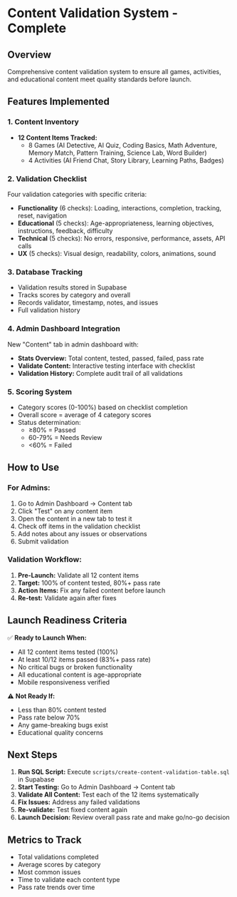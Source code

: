 # Content Validation System - Complete

## Overview
Comprehensive content validation system to ensure all games, activities, and educational content meet quality standards before launch.

## Features Implemented

### 1. Content Inventory
- **12 Content Items Tracked:**
  - 8 Games (AI Detective, AI Quiz, Coding Basics, Math Adventure, Memory Match, Pattern Training, Science Lab, Word Builder)
  - 4 Activities (AI Friend Chat, Story Library, Learning Paths, Badges)

### 2. Validation Checklist
Four validation categories with specific criteria:
- **Functionality** (6 checks): Loading, interactions, completion, tracking, reset, navigation
- **Educational** (5 checks): Age-appropriateness, learning objectives, instructions, feedback, difficulty
- **Technical** (5 checks): No errors, responsive, performance, assets, API calls
- **UX** (5 checks): Visual design, readability, colors, animations, sound

### 3. Database Tracking
- Validation results stored in Supabase
- Tracks scores by category and overall
- Records validator, timestamp, notes, and issues
- Full validation history

### 4. Admin Dashboard Integration
New "Content" tab in admin dashboard with:
- **Stats Overview:** Total content, tested, passed, failed, pass rate
- **Validate Content:** Interactive testing interface with checklist
- **Validation History:** Complete audit trail of all validations

### 5. Scoring System
- Category scores (0-100%) based on checklist completion
- Overall score = average of 4 category scores
- Status determination:
  - ≥80% = Passed
  - 60-79% = Needs Review
  - <60% = Failed

## How to Use

### For Admins:
1. Go to Admin Dashboard → Content tab
2. Click "Test" on any content item
3. Open the content in a new tab to test it
4. Check off items in the validation checklist
5. Add notes about any issues or observations
6. Submit validation

### Validation Workflow:
1. **Pre-Launch:** Validate all 12 content items
2. **Target:** 100% of content tested, 80%+ pass rate
3. **Action Items:** Fix any failed content before launch
4. **Re-test:** Validate again after fixes

## Launch Readiness Criteria

✅ **Ready to Launch When:**
- All 12 content items tested (100%)
- At least 10/12 items passed (83%+ pass rate)
- No critical bugs or broken functionality
- All educational content is age-appropriate
- Mobile responsiveness verified

⚠️ **Not Ready If:**
- Less than 80% content tested
- Pass rate below 70%
- Any game-breaking bugs exist
- Educational quality concerns

## Next Steps

1. **Run SQL Script:** Execute `scripts/create-content-validation-table.sql` in Supabase
2. **Start Testing:** Go to Admin Dashboard → Content tab
3. **Validate All Content:** Test each of the 12 items systematically
4. **Fix Issues:** Address any failed validations
5. **Re-validate:** Test fixed content again
6. **Launch Decision:** Review overall pass rate and make go/no-go decision

## Metrics to Track
- Total validations completed
- Average scores by category
- Most common issues
- Time to validate each content type
- Pass rate trends over time
